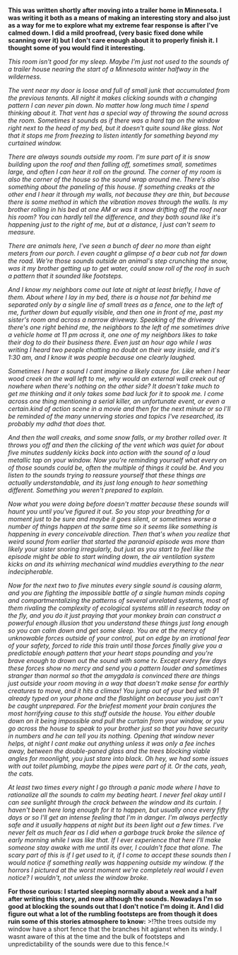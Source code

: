  **This was written shortly after moving into a trailer home in Minnesota. I was writing it both as a means of making an interesting story and also just as a way for me to explore what my extreme fear response is after I've calmed down. I did a mild proofread, (very basic fixed done while scanning over it) but I don't care enough about it to properly finish it. I thought some of you would find it interesting.**

*This room isn't good for my sleep. Maybe I'm just not used to the sounds of a trailer house nearing the start of a Minnesota winter halfway in the wilderness.* 

*The vent near my door is loose and full of small junk that accumulated from the previous tenants. All night it makes clicking sounds with a changing pattern I can never pin down. No matter how long much time I spend thinking about it. That vent has a special way of throwing the sound across the room. Sometimes it sounds as if there was a hard tap on the window right next to the head of my bed, but it doesn't quite sound like glass. Not that it stops me from freezing to listen intently for something beyond my curtained window.*

*There are always sounds outside my room. I'm sure part of it is snow building upon the roof and then falling off, sometimes small, sometimes large, and often I can hear it roll on the ground. The corner of my room is also the corner of the house so the sound wrap around me. There's also something about the paneling of this house. If something creaks at the other end I hear it through my walls, not because they are thin, but because there is some method in which the vibration moves through the walls. Is my brother rolling in his bed at one AM or was it snow drifting off the roof near his room? You can hardly tell the difference, and they both sound like it's happening just to the right of me, but at a distance, I just can't seem to measure.*

*There are animals here, I've seen a bunch of deer no more than eight meters from our porch. I even caught a glimpse of a bear cub not far down the road. We're those sounds outside an animal's step crunching the snow, was it my brother getting up to get water, could snow roll of the roof in such a pattern that it sounded like footsteps.* 

*And I know my neighbors come out late at night at least briefly, I have of them. About where I lay in my bed, there is a house not far behind me separated only by a single line of small trees as a fence, one to the left of me, further down but equally visible, and then one in front of me, past my sister's room and across a narrow driveway. Speaking of the driveway there's one right behind me, the neighbors to the left of me sometimes drive a vehicle home at 11 pm across it, one one of my neighbors likes to take their dog to do their business there. Even just an hour ago while I was writing I heard two people chatting no doubt on their way inside, and it's 1:30 am, and I know it was people because one clearly laughed.* 

*Sometimes I hear a sound I cant imagine a likely cause for. Like when I hear wood creek on the wall left to me, why would an external wall creek out of nowhere when there's nothing on the other side? It doesn't take much to get me thinking and it only takes some bad luck for it to spook me. I come across one thing mentioning a serial killer, an unfortunate event, or even a certain.kind of action scene in a movie and then for the next minute or so I'll be reminded of the many unnerving stories and topics I've researched, its probably my adhd that does that.* 

*And then the wall creaks, and some snow falls, or my brother rolled over. It throws you off and then the clicking of the vent which was quiet for about five minutes suddenly kicks back into action with the sound of a loud metallic tap on your window. Now you're reminding yourself what every on of those sounds could be, often the multiple of things it could be. And you listen to the sounds trying to reassure yourself that these things are actually understandable, and its just long enough to hear something different. Something you weren't prepared to explain.* 

*Now what you were doing before doesn't matter because these sounds will haunt you until you've figured it out. So you stop your breathing for a moment just to be sure and maybe it goes silent, or sometimes worse a number of things happen at the same time so it seems like something is happening in every conceivable direction. Then that's when you realize that weird sound from earlier that started the paranoid episode was more than likely your sister snoring irregularly, but just as you start to feel like the episode might be able to start winding down, the air ventilation system kicks on and its whirring mechanical wind muddies everything to the near indecipherable.* 

*Now for the next two to five minutes every single sound is causing alarm, and you are fighting the impossible battle of a single human minds coping and compartmentalizing the patterns of several unrelated systems, most of them rivaling the complexity of ecological systems still in research today on the fly, and you do it just praying that your monkey brain can construct a powerful enough illusion that you understand these things just long enough so you can calm down and get some sleep. You are at the mercy of unknowable forces outside of your control, put on edge by an irrational fear of your safety, forced to ride this train until those forces finally give you a predictable enough pattern that your heart stops pounding and you're brave enough to drown out the sound with some tv. Except every few days these forces show no mercy and send you a pattern louder and sometimes stranger than normal so that the amygdala is convinced there are things just outside your room moving in a way that doesn't make sense for earthly creatures to move, and it hits a climax! You jump out of your bed with 91 already typed on your phone and the flashlight on because you just can't be caught unprepared. For the briefest moment your brain conjures the most horrifying cause to this stuff outside the house. You either double down on it being impossible and pull the curtain from your window, or you go across the house to speak to your brother just so that you have security in numbers and he can tell you its nothing. Opening that window never helps, at night I cant make out anything unless it was only a fee inches away, between the double-paned glass and the trees blocking viable angles for moonlight, you just stare into black. Oh hey, we had some issues with out toilet plumbing, maybe the pipes were part of it. Or the cats, yeah, the cats.*

*At least two times every night I go through a panic mode where I have to rationalize all the sounds to calm my beating heart. I never feel okay until I can see sunlight through the crack between the window and its curtain. I haven't been here long enough for it to happen, but usually once every fifty days or so I'll get an intense feeling that I'm in danger. I'm always perfectly safe and it usually happens at night but its been light out a few times. I've never felt as much fear as I did when a garbage truck broke the silence of early morning while I was like that. If I ever experience that here I'll make someone stay awake with me until its over, I couldn't face that alone. The scary part of this is if I get used to it, if I come to accept these sounds then I would notice if something really was happening outside my window. If the horrors I pictured at the worst moment we're completely real would I even notice? I wouldn't, not unless the window broke.*  


  
**For those curious: I started sleeping normally about a week and a half after writing this story, and now although the sounds. Nowadays I'm so good at blocking the sounds out that I don't notice I'm doing it. And I did figure out what a lot of the rumbling footsteps are from though it does ruin some of this stories atmosphere to know:** >!?the trees outside my window have a short fence that the branches hit agianst when its windy. I wasnt aware of this at the time and the bulk of footsteps and unpredictability of the sounds were due to this fence.!<